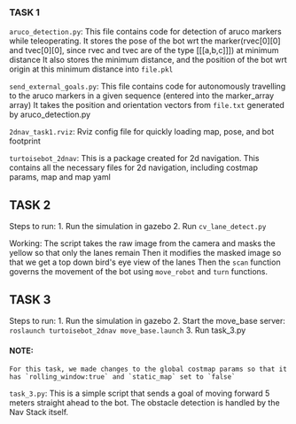### TASK 1 

`aruco_detection.py`:
	This file contains code for detection of aruco markers while teleoperating.
	It stores the pose of the bot wrt the marker(rvec[0][0] and tvec[0][0], since rvec and tvec are of the type [[[a,b,c]]]) at minimum distance
	It also stores the minimum distance, and the position of the bot wrt origin at this minimum distance into `file.pkl`
	
`send_external_goals.py`:
	This file contains code for autonomously travelling to the aruco markers in a given sequence (entered into the marker_array array)
	It takes the position and orientation vectors from `file.txt` generated by aruco_detection.py

`2dnav_task1.rviz`:
	Rviz config file for quickly loading map, pose, and bot footprint

`turtoisebot_2dnav`:
	This is a package created for 2d navigation.
	This contains all the necessary files for 2d navigation, including costmap params, map and map yaml
	
## TASK 2

Steps to run:
	1. Run the simulation in gazebo 
    2. Run `cv_lane_detect.py`

Working:
    The script takes the raw image from the camera and masks the yellow so that only the lanes remain
    Then it modifies the masked image so that we get a top down bird's eye view of the lanes
    Then the `scan` function governs the movement of the bot using `move_robot` and `turn` functions.

## TASK 3 

Steps to run:
    1. Run the simulation in gazebo
    2. Start the move_base server:
        `roslaunch turtoisebot_2dnav move_base.launch`
    3. Run task_3.py

#### NOTE:
    For this task, we made changes to the global costmap params so that it has `rolling_window:true` and `static_map` set to `false`

`task_3.py`:
    This is a simple script that sends a goal of moving forward 5 meters straight ahead to the bot.
    The obstacle detection is handled by the Nav Stack itself.
